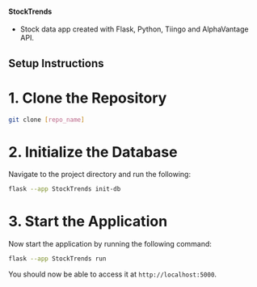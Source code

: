 #### StockTrends
* Stock data app created with Flask, Python, Tiingo and AlphaVantage API.

## Setup Instructions

# 1. Clone the Repository

```bash
git clone [repo_name]
```

# 2. Initialize the Database

Navigate to the project directory and run the following:

```bash
flask --app StockTrends init-db
```

# 3. Start the Application

Now start the application by running the following command:

```bash
flask --app StockTrends run
```

You should now be able to access it at `http://localhost:5000`.
